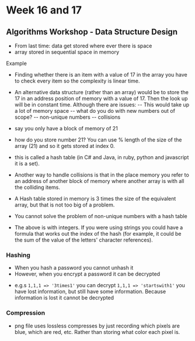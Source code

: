 # Week 16 and 17

## Algorithms Workshop - Data Structure Design
* From last time: data get stored where ever there is space
* array stored in sequential space in memory

Example
* Finding whether there is an item with a value of 17 in the array you have to check every item so the complexity is linear time. 

* An alternative data structure (rather than an array) would be to store the 17 in an address position of memory with a value of 17. Then the look up will be in constant time. Although there are issues:
-- This would take up a lot of memory space
-- what do you do with new numbers out of scope?
-- non-unique numbers
-- collisions

* say you only have a block of memory of 21
* how do you store number 21? You can use % length of the size of the array (21) and so it gets stored at index 0.

* this is called a hash table (in C# and Java, in ruby, python and javascript it is a set).

* Another way to handle collisions is that in the place memory you refer to an address of another block of memory where another array is with all the colliding items. 
* A Hash table stored in memory is 3 times the size of the equivalent array, but that is not too big of a problem. 
* You cannot solve the problem of non-unique numbers with a hash table


* The above is with integers. If you were using strings you could have a formula that works out the index of the hash (for example, it could be the sum of the value of the letters' character references).

### Hashing

* When you hash a password you cannot unhash it
* However, when you encrypt a password it can be decrypted

- e.g.s
```1,1,1 => '3times1'```
you can decrypt
```1,1,1 => 'startswith1'```
you have lost information, but still have some information. Because information is lost it cannot be decrypted

### Compression
* png file uses lossless compresses by just recording which pixels are blue, which are red, etc. Rather than storing what color each pixel is.
